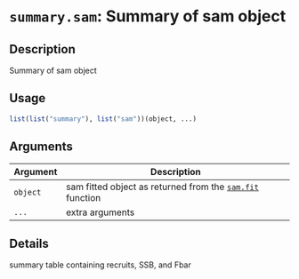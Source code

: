 # `summary.sam`: Summary of sam object

## Description


 Summary of sam object


## Usage

```r
list(list("summary"), list("sam"))(object, ...)
```


## Arguments

Argument      |Description
------------- |----------------
```object```     |     sam fitted object as returned from the [`sam.fit`](sam.fit.html) function
```...```     |     extra arguments

## Details


 summary table containing recruits, SSB, and Fbar


